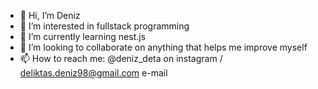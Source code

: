 - 👋 Hi, I’m Deniz
- 👀 I’m interested in fullstack programming
- 🌱 I’m currently learning nest.js
- 💞️ I’m looking to collaborate on anything that helps me improve myself
- 📫 How to reach me: @deniz_deta on instagram / deliktas.deniz98@gmail.com e-mail

<!---
TheDeno06/TheDeno06 is a ✨ special ✨ repository because its `README.md` (this file) appears on your GitHub profile.
You can click the Preview link to take a look at your changes.
--->
